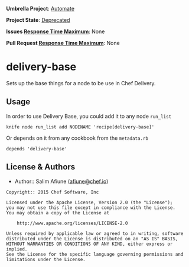 **Umbrella Project**: [Automate](https://github.com/chef/chef-oss-practices/blob/master/projects/chef-automate.md)

**Project State**: [Deprecated](https://github.com/chef/chef-oss-practices/blob/master/repo-management/repo-states.md#deprecated)

**Issues [Response Time Maximum](https://github.com/chef/chef-oss-practices/blob/master/repo-management/repo-states.md)**: None

**Pull Request [Response Time Maximum](https://github.com/chef/chef-oss-practices/blob/master/repo-management/repo-states.md)**: None

# delivery-base

Sets up the base things for a node to be use in Chef Delivery.

## Usage

In order to use Delivery Base, you could add it to any node `run_list`

    knife node run_list add NODENAME 'recipe[delivery-base]'

Or depends on it from any cookbook from the `metadata.rb`

    depends 'delivery-base'

## License & Authors
- Author:: Salim Afiune (<afiune@chef.io>)

```text
Copyright:: 2015 Chef Software, Inc

Licensed under the Apache License, Version 2.0 (the "License");
you may not use this file except in compliance with the License.
You may obtain a copy of the License at

    http://www.apache.org/licenses/LICENSE-2.0

Unless required by applicable law or agreed to in writing, software
distributed under the License is distributed on an "AS IS" BASIS,
WITHOUT WARRANTIES OR CONDITIONS OF ANY KIND, either express or implied.
See the License for the specific language governing permissions and
limitations under the License.
```
